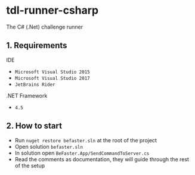  # tdl-runner-csharp

The C# (.Net) challenge runner

## 1. Requirements

IDE
- `Microsoft Visual Studio 2015`
- `Microsoft Visual Studio 2017`
- `JetBrains Rider`

.NET Framework
- `4.5`

## 2. How to start

- Run `nuget restore befaster.sln` at the root of the project 
- Open solution `befaster.sln`
- In solution open `BeFaster.App/SendCommandToServer.cs`
- Read the comments as documentation, they will guide through the rest of the setup
